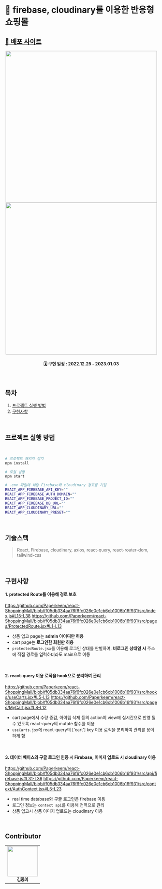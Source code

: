 # 👕 firebase, cloudinary를 이용한 반응형 쇼핑몰
## [📌 배포 사이트](https://papershop.netlify.app/)

<div align="center">
  <img width="500px" src="https://user-images.githubusercontent.com/107424974/214815238-2fa9e41b-5e8c-4e97-a467-245edfcf07a5.gif"/>
  <img width="500px" src="https://user-images.githubusercontent.com/107424974/214815926-573ad34f-3b17-41b6-8450-df961d11f875.gif"/>

#### 🗓 구현 일정 : 2022.12.25 - 2023.01.03

</div>

</br>

## 목차

1. [프로젝트 실행 방법](#프로젝트-실행-방법)
2. [구현사항](#구현사항)

</br>

## 프로젝트 실행 방법

<br>

```bash
# 프로젝트 패키지 설치
npm install
```

```bash
# 로컬 실행
npm start
```

```bash
# .env 파일에 해당 Firebase와 cloudinary 경로를 기입
REACT_APP_FIREBASE_API_KEY=""
REACT_APP_FIREBASE_AUTH_DOMAIN=""
REACT_APP_FIREBASE_PROJECT_ID=""
REACT_APP_FIREBASE_DB_URL=""
REACT_APP_CLOUDINARY_URL=""
REACT_APP_CLOUDINARY_PRESET="" 
```


<br>

## 기술스택

> React, Firebase, cloudinary, axios, react-query, react-router-dom, tailwind-css

<br>


## 구현사항

#### 1. protected Route를 이용해 경로 보호

https://github.com/Paperkeem/react-ShoppingMall/blob/ff05db334aa76f6fc026e0e1cb6cb1006b16f931/src/index.js#L15-L38
https://github.com/Paperkeem/react-ShoppingMall/blob/ff05db334aa76f6fc026e0e1cb6cb1006b16f931/src/pages/ProtectedRoute.jsx#L1-L13

  - 상품 입고 page는 **admin 아이디만 허용**
  - cart page는 **로그인한 회원만 허용**
  - `protectedRoute.jsx`를 이용해 로그인 상태를 판별하여, **비로그인 상태일 시** 주소에 직접 경로를 입력하더라도 main으로 이동
  
<br>

#### 2. react-query 이용 로직을 hook으로 분리하여 관리

https://github.com/Paperkeem/react-ShoppingMall/blob/ff05db334aa76f6fc026e0e1cb6cb1006b16f931/src/hooks/useCarts.jsx#L5-L13
https://github.com/Paperkeem/react-ShoppingMall/blob/ff05db334aa76f6fc026e0e1cb6cb1006b16f931/src/pages/MyCart.jsx#L8-L12

  - cart page에서 수량 증감, 아이템 삭제 등의 action이 view에 실시간으로 반영 될 수 있도록 react-query의 mutate 함수를 이용
  - `useCarts.jsx`에 react-query의 ['cart'] key 이용 로직을 분리하여 관리를 용이하게 함
    
<br>

#### 3. 데이터 베이스와 구글 로그인 인증 시 Firebase, 이미지 업로드 시 cloudinary 이용

https://github.com/Paperkeem/react-ShoppingMall/blob/ff05db334aa76f6fc026e0e1cb6cb1006b16f931/src/api/firebase.js#L31-L36
https://github.com/Paperkeem/react-ShoppingMall/blob/ff05db334aa76f6fc026e0e1cb6cb1006b16f931/src/context/AuthContext.jsx#L5-L23

  - real time database와 구글 로그인은 firebase 이용
  - 로그인 정보는 `context api`를 이용해 전역으로 관리
  - 상품 입고시 상품 이미지 업로드는 cloudinary 이용

</br>

## Contributor

<table>
  <tbody>
    <tr>
      <td align="center"><a href="https://github.com/Paperkeem"><img src="https://user-images.githubusercontent.com/107424974/212338824-fc8fd767-7ed3-4600-9596-7665f823be03.jpeg" width="100px;" alt=""/><br /><sub><b>김종이</b></sub></a><br /></td>
    </tr>
  </tbody>
</table>

